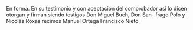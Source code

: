 En forma. En su testimonio y con aceptación del comprobador así lo dicen otorgan y firman siendo testigos Don Miguel Buch, Don San- frago Polo y Nicolás Roxas recimos Manuel Ortega Francisco Nieto